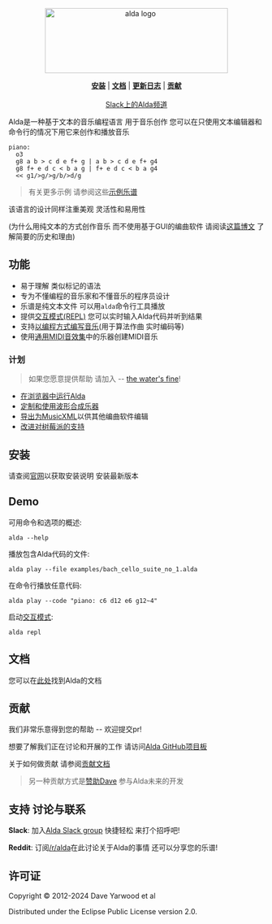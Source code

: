 <p align="center">
  <a href="http://alda.io">
    <img src="../../alda-logo-horizontal.svg"
         alt="alda logo"
         width=360
         height=128>
  </a>

  <p align="center">
  <b><a href="#安装">安装</a></b>
  |
  <b><a href="./index_zh_cn.md">文档</a></b>
  |
  <b><a href="../../CHANGELOG.md">更新日志</a></b>
  |
  <b><a href="#contributing">贡献</a></b>

  <br>
  <br>

  <a href="http://slack.alda.io">
    Slack上的Alda频道
  </a>
  </p>
</p>

Alda是一种基于文本的音乐编程语言 用于音乐创作 您可以在只使用文本编辑器和命令行的情况下用它来创作和播放音乐

```alda
piano:
  o3
  g8 a b > c d e f+ g | a b > c d e f+ g4
  g8 f+ e d c < b a g | f+ e d c < b a g4
  << g1/>g/>g/b/>d/g
```

> 有关更多示例 请参阅这些[示例乐谱](../../examples/)

该语言的设计同样注重美观 灵活性和易用性

(为什么用纯文本的方式创作音乐 而不使用基于GUI的编曲软件 请阅读[这篇博文][alda-blog-post] 了解简要的历史和理由)

[alda-blog-post]: https://blog.djy.io/alda-a-manifesto-and-gentle-introduction/

## 功能

* 易于理解 类似标记的语法
* 专为不懂编程的音乐家和不懂音乐的程序员设计
* 乐谱是纯文本文件 可以用`alda`命令行工具播放
* 提供[交互模式(REPL)](./rests_zh_cn.md) 您可以实时输入Alda代码并听到结果
* 支持[以编程方式编写音乐](./writing-music-programmatically_zh_cn.md)(用于算法作曲 实时编码等)
* 使用[通用MIDI音效集][gm-sound-set]中的乐器创建MIDI音乐

[gm-sound-set]: http://www.midi.org/techspecs/gm1sound.php

### 计划

> 如果您愿意提供帮助 请加入 -- [the water's fine](#贡献)!

* [在浏览器中运行Alda](https://github.com/alda-lang/alda/discussions/455)
* [定制和使用波形合成乐器](https://github.com/alda-lang/alda/discussions/435)
* [导出为MusicXML](https://github.com/alda-lang/alda/discussions/424)以供其他编曲软件编辑
* [改进对树莓派的支持](https://github.com/alda-lang/alda/discussions/456)

## 安装

请查阅[官网][alda-install]以获取安装说明 安装最新版本

[alda-install]: https://alda.io/install

## Demo

可用命令和选项的概述:

    alda --help

播放包含Alda代码的文件:

    alda play --file examples/bach_cello_suite_no_1.alda

在命令行播放任意代码:

    alda play --code "piano: c6 d12 e6 g12~4"

启动[交互模式](./alda-repl_zh_cn.md):

    alda repl

## 文档

您可以在[此处](./index_zh_cn.md)找到Alda的文档

## 贡献

我们非常乐意得到您的帮助 -- 欢迎提交pr!

想要了解我们正在讨论和开展的工作 请访问[Alda GitHub项目板][gh-project]

关于如何做贡献 请参阅[贡献文档](../../CONTRIBUTING.md)

> 另一种贡献方式是[赞助Dave][gh-sponsor] 参与Alda未来的开发

[gh-org]: https://github.com/alda-lang
[gh-project]: https://github.com/orgs/alda-lang/projects/1
[gh-sponsor]: https://github.com/sponsors/daveyarwood

## 支持 讨论与联系

**Slack**: 加入[Alda Slack group](http://slack.alda.io) 快捷轻松 来打个招呼吧!

**Reddit**: 订阅[/r/alda](https://www.reddit.com/r/alda/)在此讨论关于Alda的事情 还可以分享您的乐谱!

## 许可证

Copyright © 2012-2024 Dave Yarwood et al

Distributed under the Eclipse Public License version 2.0.
